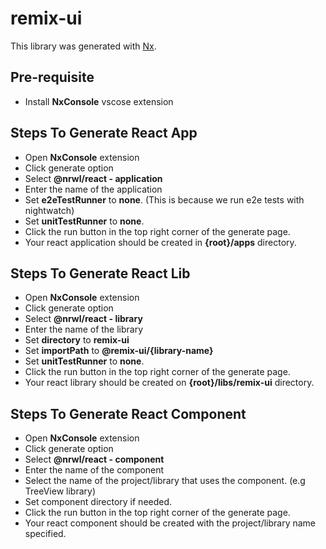 # remix-ui

This library was generated with [Nx](https://nx.dev).

## Pre-requisite
-	Install **NxConsole** vscose extension
## Steps To Generate React App
-	Open **NxConsole** extension
-	Click generate option
-	Select **@nrwl/react - application**
- Enter the name of the application
- Set **e2eTestRunner** to **none**. (This is because we run e2e tests with nightwatch)
- Set **unitTestRunner** to **none**.
- Click the run button in the top right corner of the generate page.
- Your react application should be created in **{root}/apps** directory.
## Steps To Generate React Lib
-	Open **NxConsole** extension
-	Click generate option
-	Select **@nrwl/react - library**
- Enter the name of the library
- Set **directory** to **remix-ui**
- Set **importPath** to **@remix-ui/{library-name}**
- Set **unitTestRunner** to **none**.
- Click the run button in the top right corner of the generate page.
- Your react library should be created on **{root}/libs/remix-ui** directory.

## Steps To Generate React Component
-	Open **NxConsole** extension
-	Click generate option
-	Select **@nrwl/react - component**
- Enter the name of the component
- Select the name of the project/library that uses the component. (e.g TreeView library)
- Set component directory if needed.
- Click the run button in the top right corner of the generate page.
- Your react component should be created with the project/library name specified.